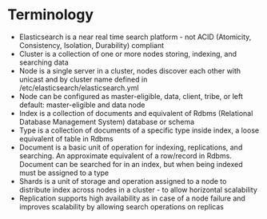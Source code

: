 # Terminology #

* Elasticsearch is a near real time search platform - not ACID (Atomicity, Consistency, Isolation, Durability) compliant
* Cluster is a collection of one or more nodes storing, indexing, and searching data
* Node is a single server in a cluster, nodes discover each other with unicast and by cluster name defined in /etc/elasticsearch/elasticsearch.yml
* Node can be configured as master-eligible, data, client, tribe, or left default: master-eligible and data node
* Index is a collection of documents and equivalent of Rdbms (Relational Database Management System) database or schema
* Type is a collection of documents of a specific type inside index, a loose equivalent of table in Rdbms
* Document is a basic unit of operation for indexing, replications, and searching. An approximate equivalent of a row/record in Rdbms. Document can be searched for in an index, but when being indexed must be assigned to a type
* Shards is a unit of storage and operation assigned to a node to distribute index across nodes in a cluster - to allow horizontal scalability
*  Replication supports high availability as in case of a node failure and improves scalability by allowing search operations on replicas